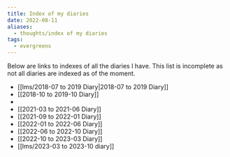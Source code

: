 ```yaml
---
title: Index of my diaries
date: 2022-08-11
aliases:
  - thoughts/index of my diaries
tags:
  - evergreens
---
```

Below are links to indexes of all the diaries I have. This list is incomplete as not all diaries are indexed as of the moment.

- [[lms/2018-07 to 2019 Diary|2018-07 to 2019 Diary]]
- [[2018-10 to 2019-10 Diary]]
- 
- [[2021-03 to 2021-06 Diary]]
- [[2021-09 to 2022-01 Diary]]
- [[2022-01 to 2022-06 Diary]]
- [[2022-06 to 2022-10 Diary]]
- [[2022-10 to 2023-03 Diary]]
- [[lms/2023-03 to 2023-10 diary]]